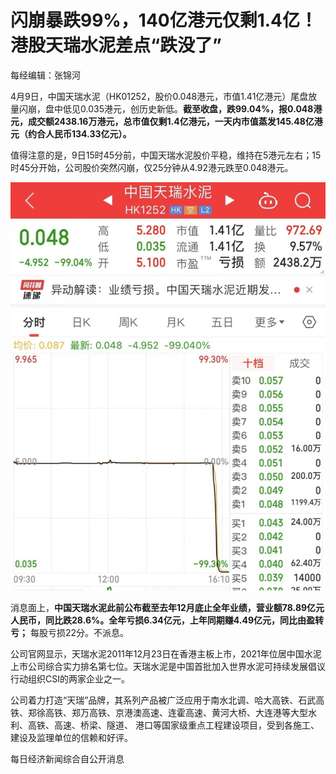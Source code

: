 # 闪崩暴跌99%，140亿港元仅剩1.4亿！港股天瑞水泥差点“跌没了”

每经编辑：张锦河

4月9日，中国天瑞水泥（HK01252，股价0.048港元，市值1.41亿港元）尾盘放量闪崩，盘中低见0.035港元，创历史新低。**截至收盘，跌99.04%，报0.048港元，成交额2438.16万港元，总市值仅剩1.4亿港元，一天内市值蒸发145.48亿港元（约合人民币134.33亿元）。**

值得注意的是，9日15时45分前，中国天瑞水泥股价平稳，维持在5港元左右；15时45分开始，公司股价突然闪崩，仅25分钟从4.92港元跌至0.048港元。

![5fb991daa3fae89c0e75006e9a7f1d36.jpg](https://raw.githubusercontent.com/qqhsx/qqnews_image/main/2024/04/09/闪崩暴跌99%，140亿港元仅剩1.4亿！港股天瑞水泥差点“跌没了”/5fb991daa3fae89c0e75006e9a7f1d36.jpg)

消息面上，**中国天瑞水泥此前公布截至去年12月底止全年业绩，营业额78.89亿元人民币，同比跌28.6%。全年亏损6.34亿元，上年同期赚4.49亿元，同比由盈转亏；**
每股亏损22分。不派息。

公司官网显示，天瑞水泥2011年12月23日在香港主板上市，2021年位居中国水泥上市公司综合实力排名第七位。天瑞水泥是中国首批加入世界水泥可持续发展倡议行动组织CSI的两家企业之一。

公司着力打造“天瑞”品牌，其系列产品被广泛应用于南水北调、哈大高铁、石武高铁、郑徐高铁、郑万高铁、京港澳高速、连霍高速、黄河大桥、大连港等大型水利、高铁、高速、桥梁、隧道、
港口等国家级重点工程建设项目，受到各施工、建设及监理单位的信赖和好评。

每日经济新闻综合自公开消息

